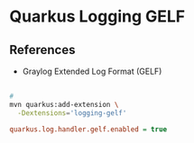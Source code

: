 # Quarkus Logging GELF

<!--
https://www.youtube.com/watch?v=EIDLxWYqN9s
-->

## References

- Graylog Extended Log Format (GELF)

##

```sh
#
mvn quarkus:add-extension \
  -Dextensions='logging-gelf'
```

```ini
quarkus.log.handler.gelf.enabled = true
```
